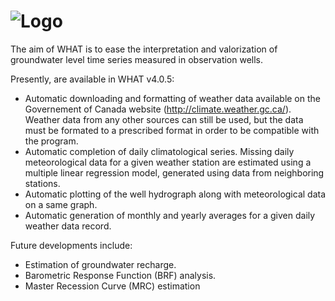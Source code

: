 ![Logo](https://github.com/jnsebgosselin/WHAT/blob/master/Icons/WHAT_banner.png)
====

The aim of WHAT is to ease the interpretation and valorization of groundwater level time series measured in observation wells. 

Presently, are available in WHAT v4.0.5:

- Automatic downloading and formatting of weather data available on the Governement of Canada website (http://climate.weather.gc.ca/). Weather data from any other sources can still be used, but the data must be formated to a prescribed format in order to be compatible with the program.
- Automatic completion of daily climatological series. Missing daily meteorological data for a given weather station are estimated using a multiple linear regression model, generated using data from neighboring stations.
- Automatic plotting of the well hydrograph along with meteorological data on a same graph.
- Automatic generation of monthly and yearly averages for a given daily weather data record.

Future developments include:

- Estimation of groundwater recharge.
- Barometric Response Function (BRF) analysis.
- Master Recession Curve (MRC) estimation
